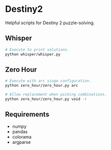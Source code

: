 # Destiny2
Helpful scripts for Destiny 2 puzzle-solving.

## Whisper
```bash
# Execute to print solutions.
python whisper/whisper.py
```

## Zero Hour
```bash
# Execute with arc singe configuration.
python zero_hour/zero_hour.py arc

# Allow replacement when picking combinations.
python zero_hour/zero_hour.py void -r
```

## Requirements
 - numpy
 - pandas
 - colorama
 - argparse
